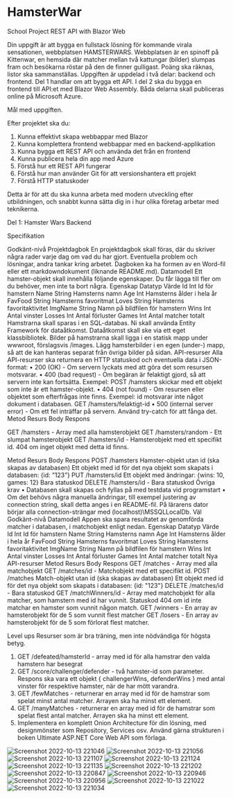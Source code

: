 # HamsterWar

School Project REST API with Blazor Web

Din uppgift är att bygga en fullstack lösning för kommande virala sensationen, webbplatsen HAMSTERWARS.
Webbplatsen är en spinoff på Kittenwar, en hemsida där matcher mellan två kattungar (bilder) slumpas fram
och besökarna röstar på den de finner gulligast. Poäng ska räknas, listor ska sammanställas.
Uppgiften är uppdelad i två delar: backend och frontend. Del 1 handlar om att bygga ett API. I del 2 ska du
bygga en frontend till API:et med Blazor Web Assembly. Båda delarna skall publiceras online på Microsoft
Azure.

Mål med uppgiften.

Efter projektet ska du:
1. Kunna effektivt skapa webbappar med Blazor
2. Kunna komplettera frontend webbappar med en backend-applikation
3. Kunna bygga ett REST API och använda det från en frontend
4. Kunna publicera hela din app med Azure
5. Förstå hur ett REST API fungerar
6. Förstå hur man använder Git för att versionshantera ett projekt
7. Förstå HTTP statuskoder

Detta är för att du ska kunna arbeta med modern utveckling efter utbildningen, och snabbt kunna sätta dig in
i hur olika företag arbetar med teknikerna.

Del 1: Hamster Wars Backend

Specifikation

Godkänt-nivå
Projektdagbok
En projektdagbok skall föras, där du skriver några rader varje dag om vad du har gjort. Eventuella problem
och lösningar, andra tankar kring arbetet. Dagboken ka ha formen av en Word-fil eller ett markdowndokument (liknande README.md).
Datamodell
Ett hamster-objekt skall innehålla följande egenskaper. Du får lägga till fler om du behöver, men inte ta bort
några.
Egenskap Datatyp Värde
Id Int Id för hamstern
Name String Hamsterns namn
Age Int Hamsterns ålder i hela år
FavFood String Hamsterns favoritmat
Loves String Hamsterns favoritaktivitet
ImgName String Namn på bildfilen för hamstern
Wins Int Antal vinster
Losses Int Antal förluster
Games Int Antal matcher totalt
Hamstrarna skall sparas i en SQL-databas. Ni skall använda Entity Framework för dataåtkomst. Dataåtkomst
skall ske via ett eget klassbibliotek.
Bilder på hamstrarna skall ligga i en statisk mapp under wwwroot, förslagsvis /images. Lägg hamsterbilder i
en egen (under-) mapp, så att de kan hanteras separat från övriga bilder på sidan.
API-resurser
Alla API-resurser ska returnera en HTTP statuskod och eventuella data i JSON-format:
• 200 (OK) - Om servern lyckats med att göra det som resursen motsvarar.
• 400 (bad request) - Om begäran är felaktigt gjord, så att servern inte kan fortsätta. Exempel: POST
/hamsters skickar med ett objekt som inte är ett hamster-objekt.
• 404 (not found) - Om resursen eller objektet som efterfrågas inte finns. Exempel: id motsvarar inte
något dokument i databasen. GET /hamsters/felaktigt-id
• 500 (internal server error) - Om ett fel inträffar på servern. Använd try-catch för att fånga det.
Metod Resurs Body Respons

GET /hamsters - Array med alla hamsterobjekt
GET /hamsters/random - Ett slumpat hamsterobjekt
GET /hamsters/id - Hamsterobjekt med ett specifikt id. 404
om inget objekt med detta id finns.

Metod Resurs Body Respons
POST /hamsters Hamster-objekt utan id
(ska skapas av
databasen)
Ett objekt med id för det nya objekt som
skapats i databasen: {id: ”123”}
PUT /hamsters/id Ett objekt med
ändringar: {wins: 10,
games: 12}
Bara statuskod
DELETE /hamsters/id - Bara statuskod
Övriga krav
• Databasen skall skapas och fyllas på med testdata vid programstart
• Om det behövs några manuella ändringar, till exempel justering av connection string, skall detta
anges i en README-fil. På lärarens dator börjar alla connection-strängar med
(localhost)\MSSQLLocalDb.
Väl Godkänt-nivå
Datamodell
Appen ska spara resultatet av genomförda matcher i databasen, i matchobjekt enligt nedan.
Egenskap Datatyp Värde
Id Int Id för hamstern
Name String Hamsterns namn
Age Int Hamsterns ålder i hela år
FavFood String Hamsterns favoritmat
Loves String Hamsterns favoritaktivitet
ImgName String Namn på bildfilen för hamstern
Wins Int Antal vinster
Losses Int Antal förluster
Games Int Antal matcher totalt
Nya API-resurser
Metod Resurs Body Respons
GET /matches - Array med alla matchobjekt
GET /matches/id - Matchobjekt med ett specifikt id.
POST /matches Match-objekt utan id (ska
skapas av databasen)
Ett objekt med id för det nya objekt som
skapats i databasen: {id: "123"}
DELETE /matches/id - Bara statuskod
GET /matchWinners/id - Array med matchobjekt för alla matcher,
som hamstern med id har vunnit.
Statuskod 404 om id inte matchar en
hamster som vunnit någon match.
GET /winners - En array av hamsterobjekt för de 5 som
vunnit flest matcher
GET /losers - En array av hamsterobjekt för de 5 som
förlorat flest matcher.


Level ups
Resurser som är bra träning, men inte nödvändiga för högsta betyg.
1. GET /defeated/hamsterId - array med id för alla hamstrar den valda hamstern har besegrat
2. GET /score/challenger/defender - två hamster-id som parameter. Respons ska vara ett
objekt { challengerWins, defenderWins } med antal vinster för respektive hamster, när de
har mött varandra.
3. GET /fewMatches - returnerar en array med id för de hamstrar som spelat minst antal matcher.
Arrayen ska ha minst ett element.
4. GET /manyMatches - returnerar en array med id för de hamstrar som spelat flest antal matcher.
Arrayen ska ha minst ett element.
5. Implementera en komplett Onion Architecture för din lösning, med designmönster som Repository,
Services osv. Använd gärna strukturen i boken Ultimate ASP.NET Core Web API som förlaga.

![Screenshot 2022-10-13 221046](https://user-images.githubusercontent.com/90194213/195699836-ff0ce45e-4bc9-42dd-9afd-dfb438d10271.png)
![Screenshot 2022-10-13 221056](https://user-images.githubusercontent.com/90194213/195699842-77bda1da-b4e1-4ec4-9e6c-2e9d8bd2f0e3.png)
![Screenshot 2022-10-13 221107](https://user-images.githubusercontent.com/90194213/195699844-275bf8a3-cc81-4cdc-9689-3b65f0fdd833.png)
![Screenshot 2022-10-13 221124](https://user-images.githubusercontent.com/90194213/195699847-542d0c60-f58a-4d03-96bb-a434ca555ed3.png)
![Screenshot 2022-10-13 221135](https://user-images.githubusercontent.com/90194213/195699849-938cb76b-2572-4e6d-9c0a-dce8510944d0.png)
![Screenshot 2022-10-13 221202](https://user-images.githubusercontent.com/90194213/195699850-9425df6c-8c8b-49d0-9a42-7024640e6cce.png)
![Screenshot 2022-10-13 220847](https://user-images.githubusercontent.com/90194213/195699853-912ef234-4fea-4113-803c-1128a1bbcb6c.png)
![Screenshot 2022-10-13 220946](https://user-images.githubusercontent.com/90194213/195699855-59b1c4cf-d2bb-481c-9a6c-c79eeb2dd39b.png)
![Screenshot 2022-10-13 220956](https://user-images.githubusercontent.com/90194213/195699857-66a3240b-d798-45c3-b0b2-a957537f36a5.png)
![Screenshot 2022-10-13 221022](https://user-images.githubusercontent.com/90194213/195699859-89adedbd-2cca-47b5-b9ba-d65a5dcc4022.png)
![Screenshot 2022-10-13 221034](https://user-images.githubusercontent.com/90194213/195699863-a525779f-cc71-40f8-8d47-a90a4df18856.png)
